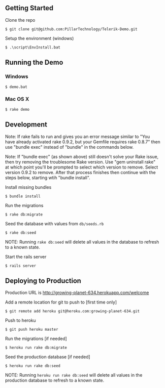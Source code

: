 ## Getting Started ##

Clone the repo

```$ git clone git@github.com:PillarTechnology/Telerik-Demo.git```

Setup the environment (windows)

```$ .\script\EnvInstall.bat```

## Running the Demo ##

### Windows ###

```$ demo.bat```

### Mac OS X ###

```$ rake demo```

## Development ##

Note: If rake fails to run and gives you an error message similar to "You have already activated rake 0.9.2, but your Gemfile requires rake 0.8.7" then use "bundle exec" instead of "bundle" in the commands below.

Note: If "bundle exec" (as shown above) still doesn't solve your Rake issue, then try removing the troublesome Rake version. Use "gem uninstall rake" at which point you'll be prompted to select which version to remove. Select version 0.9.2 to remove. After that process finishes then continue with the steps below, starting wtih "bundle install".

Install missing bundles

```$ bundle install```

Run the migrations

```$ rake db:migrate```

Seed the database with values from `db/seeds.rb`

```$ rake db:seed```

NOTE: Running `rake db:seed` will delete all values in the database to refresh to a known state.

Start the rails server

```$ rails server```

## Deploying to Production ##

Production URL is http://growing-planet-634.herokuapp.com/welcome

Add a remote location for git to push to [first time only]

```$ git remote add heroku git@heroku.com:growing-planet-634.git```

Push to heroku

```$ git push heroku master```

Run the migrations [if needed]

```$ heroku run rake db:migrate```

Seed the production database [if needed]

```$ heroku run rake db:seed```

NOTE: Running `heroku run rake db:seed` will delete all values in the production database to refresh to a known state.
